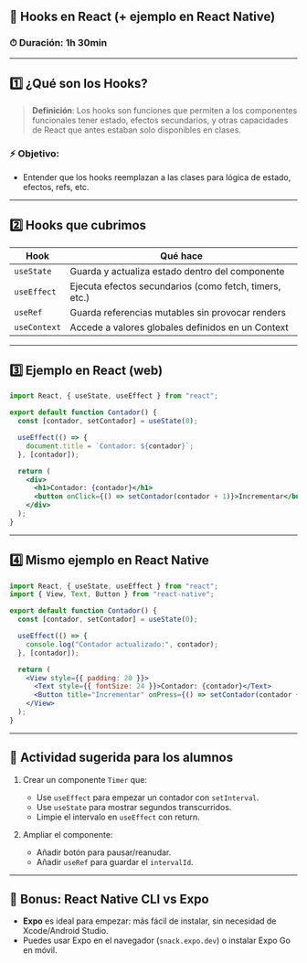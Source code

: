 

## 🧠 Hooks en React (+ ejemplo en React Native)

### ⏱ Duración: 1h 30min  

---

## 1️⃣ ¿Qué son los Hooks?

> **Definición**: Los hooks son funciones que permiten a los componentes funcionales tener estado, efectos secundarios, y otras capacidades de React que antes estaban solo disponibles en clases.

### ⚡ Objetivo:
- Entender que los hooks reemplazan a las clases para lógica de estado, efectos, refs, etc.

---

## 2️⃣ Hooks que cubrimos

| Hook         | Qué hace                                                  |
|--------------|-----------------------------------------------------------|
| `useState`   | Guarda y actualiza estado dentro del componente           |
| `useEffect`  | Ejecuta efectos secundarios (como fetch, timers, etc.)    |
| `useRef`     | Guarda referencias mutables sin provocar renders          |
| `useContext` | Accede a valores globales definidos en un Context         |

---

## 3️⃣ Ejemplo en React (web)

```jsx
import React, { useState, useEffect } from "react";

export default function Contador() {
  const [contador, setContador] = useState(0);

  useEffect(() => {
    document.title = `Contador: ${contador}`;
  }, [contador]);

  return (
    <div>
      <h1>Contador: {contador}</h1>
      <button onClick={() => setContador(contador + 1)}>Incrementar</button>
    </div>
  );
}
```

---

## 4️⃣ Mismo ejemplo en React Native

```jsx
import React, { useState, useEffect } from "react";
import { View, Text, Button } from "react-native";

export default function Contador() {
  const [contador, setContador] = useState(0);

  useEffect(() => {
    console.log("Contador actualizado:", contador);
  }, [contador]);

  return (
    <View style={{ padding: 20 }}>
      <Text style={{ fontSize: 24 }}>Contador: {contador}</Text>
      <Button title="Incrementar" onPress={() => setContador(contador + 1)} />
    </View>
  );
}
```

---

## 🧪 Actividad sugerida para los alumnos

1. Crear un componente `Timer` que:
   - Use `useEffect` para empezar un contador con `setInterval`.
   - Use `useState` para mostrar segundos transcurridos.
   - Limpie el intervalo en `useEffect` con return.

2. Ampliar el componente:
   - Añadir botón para pausar/reanudar.
   - Añadir `useRef` para guardar el `intervalId`.

---

## 🎁 Bonus: React Native CLI vs Expo

- **Expo** es ideal para empezar: más fácil de instalar, sin necesidad de Xcode/Android Studio.
- Puedes usar Expo en el navegador (`snack.expo.dev`) o instalar Expo Go en móvil.